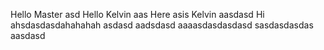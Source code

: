 Hello Master
asd
Hello
Kelvin
aas
Here asis Kelvin
aasdasd
Hi ahsdasdasdahahahah
asdasd
aadsdasd
aaaasdasdasdasd
sasdasdasdas
aasdasd
